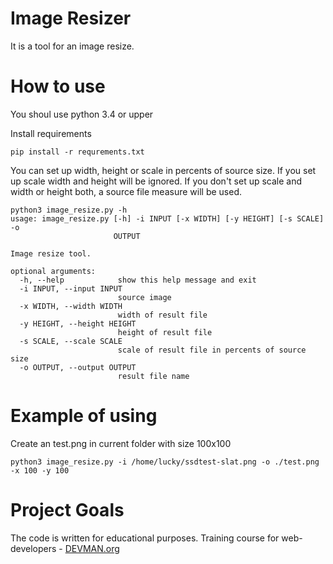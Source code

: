 # Image Resizer

It is a tool for an image resize. 

# How to use

You shoul use python 3.4 or upper

Install requirements
```
pip install -r requrements.txt
```  
 You can set up width, height or scale in percents of source size.
 If you set up scale  width and height will be ignored.
 If you don't set up scale and width or height both, a source file measure will be used.

```
python3 image_resize.py -h
usage: image_resize.py [-h] -i INPUT [-x WIDTH] [-y HEIGHT] [-s SCALE] -o
                       OUTPUT

Image resize tool.

optional arguments:
  -h, --help            show this help message and exit
  -i INPUT, --input INPUT
                        source image
  -x WIDTH, --width WIDTH
                        width of result file
  -y HEIGHT, --height HEIGHT
                        height of result file
  -s SCALE, --scale SCALE
                        scale of result file in percents of source size
  -o OUTPUT, --output OUTPUT
                        result file name

```

# Example of using

Create an test.png in current folder with size 100x100
```
python3 image_resize.py -i /home/lucky/ssdtest-slat.png -o ./test.png -x 100 -y 100
```



# Project Goals

The code is written for educational purposes. Training course for web-developers - [DEVMAN.org](https://devman.org)
